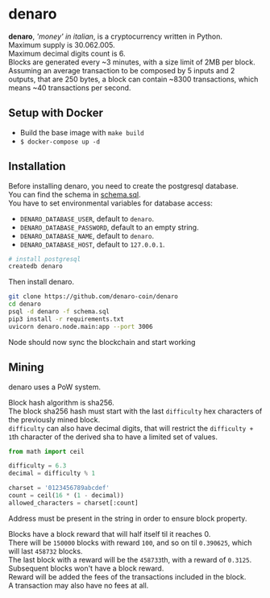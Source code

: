 denaro
======

**denaro**, _'money' in italian_, is a cryptocurrency written in Python.  
Maximum supply is 30.062.005.  
Maximum decimal digits count is 6.  
Blocks are generated every ~3 minutes, with a size limit of 2MB per block.  
Assuming an average transaction to be composed by 5 inputs and 2 outputs, that are 250 bytes, a block can contain ~8300 transactions, which means ~40 transactions per second.    

## Setup with Docker
+ Build the base image with `make build`
+ `$ docker-compose up -d`

## Installation

Before installing denaro, you need to create the postgresql database.  
You can find the schema in [schema.sql](schema.sql).  
You have to set environmental variables for database access:
- `DENARO_DATABASE_USER`, default to `denaro`.  
- `DENARO_DATABASE_PASSWORD`, default to an empty string.  
- `DENARO_DATABASE_NAME`, default to `denaro`.  
- `DENARO_DATABASE_HOST`, default to `127.0.0.1`.  


```bash
# install postgresql
createdb denaro
```

Then install denaro.  

```bash
git clone https://github.com/denaro-coin/denaro
cd denaro
psql -d denaro -f schema.sql
pip3 install -r requirements.txt
uvicorn denaro.node.main:app --port 3006
```

Node should now sync the blockchain and start working


## Mining

denaro uses a PoW system.  

Block hash algorithm is sha256.  
The block sha256 hash must start with the last `difficulty` hex characters of the previously mined block.    
`difficulty` can also have decimal digits, that will restrict the `difficulty + 1`th character of the derived sha to have a limited set of values.    
```python
from math import ceil

difficulty = 6.3
decimal = difficulty % 1

charset = '0123456789abcdef'
count = ceil(16 * (1 - decimal))
allowed_characters = charset[:count]
```

Address must be present in the string in order to ensure block property.  

Blocks have a block reward that will half itself til it reaches 0.  
There will be `150000` blocks with reward `100`, and so on til `0.390625`, which will last `458732` blocks.   
The last block with a reward will be the `458733`th, with a reward of `0.3125`.  
Subsequent blocks won't have a block reward.  
Reward will be added the fees of the transactions included in the block.  
A transaction may also have no fees at all.  
